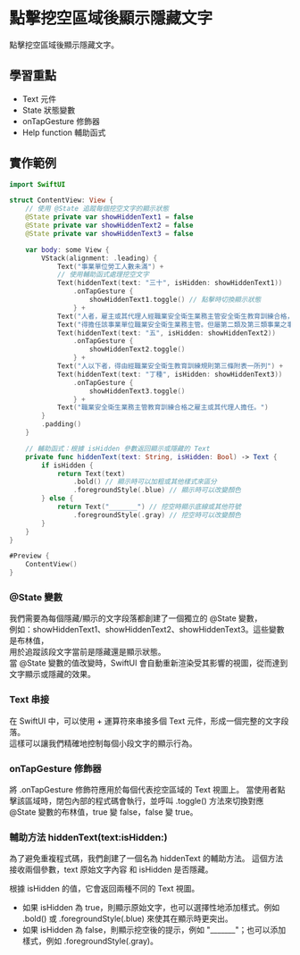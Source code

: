 
# 點擊挖空區域後顯示隱藏文字

點擊挖空區域後顯示隱藏文字。

## 學習重點

- Text 元件
- State 狀態變數
- onTapGesture 修飾器
- Help function 輔助函式

## 實作範例

```swift
import SwiftUI

struct ContentView: View {
    // 使用 @State 追蹤每個挖空文字的顯示狀態
    @State private var showHiddenText1 = false
    @State private var showHiddenText2 = false
    @State private var showHiddenText3 = false

    var body: some View {
        VStack(alignment: .leading) {
            Text("事業單位勞工人數未滿") + 
            // 使用輔助函式處理挖空文字
            Text(hiddenText(text: "三十", isHidden: showHiddenText1)) 
                .onTapGesture {
                    showHiddenText1.toggle() // 點擊時切換顯示狀態
                } + 
            Text("人者，雇主或其代理人經職業安全衛生業務主管安全衛生教育訓練合格，") + 
            Text("得擔任該事業單位職業安全衛生業務主管。但屬第二類及第三類事業之事業單位，且勞工人數在") + 
            Text(hiddenText(text: "五", isHidden: showHiddenText2))
                .onTapGesture {
                    showHiddenText2.toggle()
                } + 
            Text("人以下者，得由經職業安全衛生教育訓練規則第三條附表一所列") + 
            Text(hiddenText(text: "丁種", isHidden: showHiddenText3))
                .onTapGesture {
                    showHiddenText3.toggle()
                } + 
            Text("職業安全衛生業務主管教育訓練合格之雇主或其代理人擔任。")
        }
        .padding()
    }

    // 輔助函式：根據 isHidden 參數返回顯示或隱藏的 Text
    private func hiddenText(text: String, isHidden: Bool) -> Text {
        if isHidden {
            return Text(text)
                .bold() // 顯示時可以加粗或其他樣式來區分
                .foregroundStyle(.blue) // 顯示時可以改變顏色
        } else {
            return Text("_______") // 挖空時顯示底線或其他符號
                .foregroundStyle(.gray) // 挖空時可以改變顏色
        }
    }
}

#Preview {
    ContentView()
}
```

### @State 變數

我們需要為每個隱藏/顯示的文字段落都創建了一個獨立的 @State 變數，  
例如：showHiddenText1、showHiddenText2、showHiddenText3。這些變數是布林值，  
用於追蹤該段文字當前是隱藏還是顯示狀態。  
當 @State 變數的值改變時，SwiftUI 會自動重新渲染受其影響的視圖，從而達到文字顯示或隱藏的效果。

### Text 串接

在 SwiftUI 中，可以使用 + 運算符來串接多個 Text 元件，形成一個完整的文字段落。  
這樣可以讓我們精確地控制每個小段文字的顯示行為。

### onTapGesture 修飾器

將 .onTapGesture 修飾符應用於每個代表挖空區域的 Text 視圖上。
當使用者點擊該區域時，閉包內部的程式碼會執行，並呼叫 .toggle() 方法來切換對應 @State 變數的布林值，true 變 false，false 變 true。

### 輔助方法 hiddenText(text:isHidden:)

為了避免重複程式碼，我們創建了一個名為 hiddenText 的輔助方法。
這個方法接收兩個參數，text 原始文字內容 和 isHidden 是否隱藏。  

根據 isHidden 的值，它會返回兩種不同的 Text 視圖。

- 如果 isHidden 為 true，則顯示原始文字，也可以選擇性地添加樣式。例如 .bold() 或 .foregroundStyle(.blue) 來使其在顯示時更突出。
- 如果 isHidden 為 false，則顯示挖空後的提示，例如 "_______"；也可以添加樣式，例如 .foregroundStyle(.gray)。

